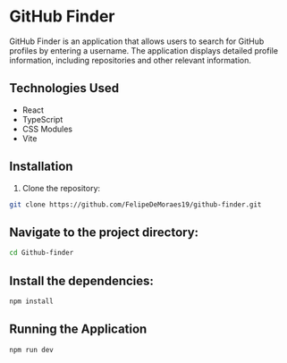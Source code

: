 # GitHub Finder

GitHub Finder is an application that allows users to search for GitHub profiles by entering a username. The application displays detailed profile information, including repositories and other relevant information.

## Technologies Used

- React
- TypeScript
- CSS Modules
- Vite

## Installation

1. Clone the repository:

```bash
git clone https://github.com/FelipeDeMoraes19/github-finder.git
```
## Navigate to the project directory:

```bash
cd Github-finder
```
## Install the dependencies:
```bash
npm install
```
## Running the Application
```bash
npm run dev
```
